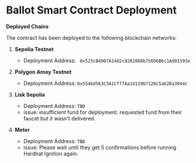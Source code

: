 # Ballot Smart Contract Deployment

**Deployed Chains**

The contract has been deployed to the following blockchain networks:

1. **Sepolia Testnet**  
   - Deployment Address: ` 0x523cB4907A1482c9282068b756D6B6c1Ad01593e`

2. **Polygon Amoy Testnet**  
   - Deployment Address: `0x5546d563C3A1Cff7Aa1d119D7126C5a62Da3944c`
  
3. **Lisk Sepolia**  
   - Deployment Address: `TBD`
   - issue: insufficient fund for deployment. requested fund from their faucet but it wasn't delivered.
  
4. **Meter**  
   - Deployment Address: `TBD`
   - issue: Please wait until they get 5 confirmations before running Hardhat Ignition again.
